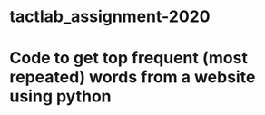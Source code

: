 # tactlab_assignment-2020
# Code to get top frequent (most repeated) words from a website using python

